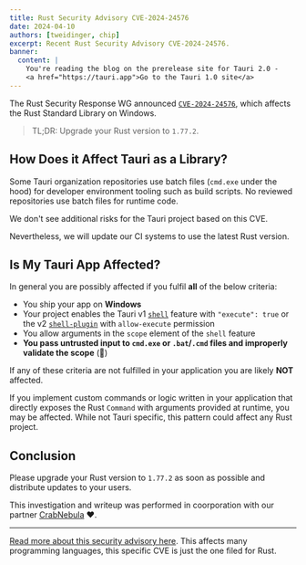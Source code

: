 ```yaml
---
title: Rust Security Advisory CVE-2024-24576
date: 2024-04-10
authors: [tweidinger, chip]
excerpt: Recent Rust Security Advisory CVE-2024-24576.
banner:
  content: |
    You're reading the blog on the prerelease site for Tauri 2.0 -
    <a href="https://tauri.app">Go to the Tauri 1.0 site</a>
---
```


The Rust Security Response WG announced [`CVE-2024-24576`](https://blog.rust-lang.org/2024/04/09/cve-2024-24576.html), which affects the Rust Standard Library on Windows.

> TL;DR: Upgrade your Rust version to `1.77.2`.

## How Does it Affect Tauri as a Library?

Some Tauri organization repositories use batch files (`cmd.exe` under the hood) for developer environment tooling such as build scripts.
No reviewed repositories use batch files for runtime code.

We don't see additional risks for the Tauri project based on this CVE.

Nevertheless, we will update our CI systems to use the latest Rust version.

## Is My Tauri App Affected?

In general you are possibly affected if you fulfil **all** of the below criteria:

- You ship your app on **Windows**
- Your project enables the Tauri v1 [`shell`](https://tauri.app/v1/api/js/shell/) feature with `"execute": true` or the v2 [`shell-plugin`](https://github.com/tauri-apps/plugins-workspace/tree/v2/plugins/shell) with `allow-execute` permission
- You allow arguments in the `scope` element of the `shell` feature
- **You pass untrusted input to `cmd.exe` or `.bat`/`.cmd` files and improperly validate the scope** (🚩)

If any of these criteria are not fulfilled in your application you are likely **NOT** affected.

If you implement custom commands or logic written in your application that directly exposes the Rust `Command` with arguments provided at runtime, you may be affected.
While not Tauri specific, this pattern could affect any Rust project.

## Conclusion

Please upgrade your Rust version to `1.77.2`
as soon as possible and distribute updates to your users.

This investigation and writeup was performed in coorporation with our partner [CrabNebula](https://crabnebula.dev/blog/cve-2024-24576/) ❤️.

---
[Read more about this security advisory here](https://flatt.tech/research/posts/batbadbut-you-cant-securely-execute-commands-on-windows/).
This affects many programming languages, this specific CVE is just the one filed for Rust.
